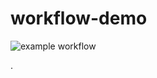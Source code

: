 # workflow-demo

![example workflow](https://github.com/ralfstuckert/workflow-demo/actions/workflows/ci.yml/badge.svg)

.
